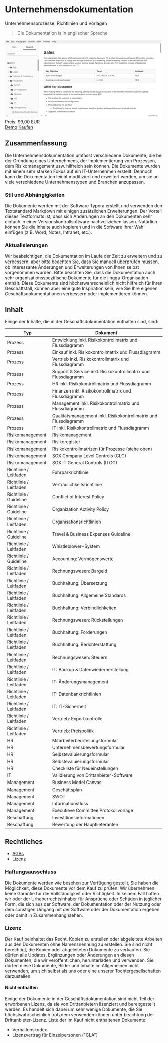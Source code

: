 # Unternehmensdokumentation

Unternehmensprozesse, Richtlinien und Vorlagen

> Die Dokumentation is in englischer Sprache

<div class="splash">
    <img alt="Splash" src="/content/solutions/finished/Business_Documentation/img/Business_Documentation_splash.png">
    <div class="price">Preis: 99,00 EUR</div>
    <div class="purchase">
        <a class="button" rel="external" href="https://github.com/Karaka-Management/Organization-Guide">Demo</a>
        <a class="button" href="#">Kaufen</a>
    </div>
</div>

## Zusammenfassung

Die Unternehmensdokumentation umfasst verschiedene Dokumente, die bei der Gründung eines Unternehmens, der Implementierung von Prozessen, dem Risikomanagement usw. hilfreich sein können. Die Dokumente wurden mit einem sehr starken Fokus auf ein IT-Unternehmen erstellt. Dennoch kann die Dokumentation leicht modifiziert und erweitert werden, um sie an viele verschiedene Unternehmenstypen und Branchen anzupassen.

### Stil und Abhängigkeiten

Die Dokumente werden mit der Software Typora erstellt und verwenden den Textstandard Markdown mit einigen zusätzlichen Erweiterungen. Der Vorteil dieses Textformats ist, dass sich Änderungen an den Dokumenten sehr einfach in einer Versionskontrollsoftware nachvollziehen lassen. Natürlich können Sie die Inhalte auch kopieren und in die Software Ihrer Wahl einfügen (z.B. Word, Notes, Intranet, etc.).

### Aktualisierungen

Wir beabsichtigen, die Dokumentation im Laufe der Zeit zu erweitern und zu verbessern, aber bitte beachten Sie, dass Sie manuell überprüfen müssen, ob interessante Änderungen und Erweiterungen von Ihnen selbst vorgenommen wurden. Bitte beachten Sie, dass die Dokumentation auch sehr organisationsspezifische Dokumente für die jingga-Organisation enthält. Diese Dokumente sind höchstwahrscheinlich nicht hilfreich für Ihren Geschäftsfall, können aber eine gute Inspiration sein, wie Sie Ihre eigenen Geschäftsdokumentationen verbessern oder implementieren können.

## Inhalt

Einige der Inhalte, die in der Geschäftsdokumentation enthalten sind, sind:

| Typ | Dokument |
| ------------------ | ---------------------------------------------------------------------- |
| Prozess | Entwicklung inkl. Risikokontrollmatrix und Flussdiagramm |
| Prozess | Einkauf inkl. Risikokontrollmatrix und Flussdiagramm |
| Prozess | Vertrieb inkl. Risikokontrollmatrix und Flussdiagramm |
| Prozess | Support & Service inkl. Risikokontrollmatrix und Flussdiagramm |
| Prozess | HR inkl. Risikokontrollmatrix und Flussdiagramm |
| Prozess | Finanzen inkl. Risikokontrollmatrix und Flussdiagramm |
Prozess | Management inkl. Risikokontrollmatrix und Flussdiagramm | Prozess | Qualitätsmanagement inkl. Risikokontrollmatrix und Flussdiagramm
| Prozess | Qualitätsmanagement inkl. Risikokontrollmatrix und Flussdiagramm |
Prozess | IT inkl. Risikokontrollmatrix und Flussdiagramm | Prozess | IT inkl. Risikokontrollmatrix und Flussdiagramm
| Risikomanagement | Risikomanagement | Risikomanagement
| Risikomanagement | Risikoregister | Risikomanagement
| Risikomanagement | Risikokontrollmatrizen für Prozesse (siehe oben) |
| Risikomanagement | SOX Company Level Controls (CLC) |
| Risikomanagement | SOX IT General Controls (ITGC) |
| Richtlinie / Leitfaden | Fuhrparkrichtlinie |
| Richtlinie / Leitfaden | Vertraulichkeitsrichtlinie |
| Richtlinie / Guideline | Conflict of Interest Policy |
| Richtlinie / Guideline | Organization Activity Policy |
| Richtlinie / Leitfaden | Organisationsrichtlinien |
| Richtlinie / Guideline | Travel & Business Expenses Guideline |
| Richtlinie / Leitfaden | Whistleblower-System |
| Richtlinie / Guideline | Accounting: Vermögenswerte |
| Richtlinie / Leitfaden | Rechnungswesen: Bargeld |
| Richtlinie / Leitfaden | Buchhaltung: Übersetzung |
| Richtlinie / Leitfaden | Buchhaltung: Allgemeine Standards |
| Richtlinie / Leitfaden | Buchhaltung: Verbindlichkeiten |
| Richtlinie / Leitfaden | Rechnungswesen: Rückstellungen |
| Richtlinie / Leitfaden | Buchhaltung: Forderungen |
| Richtlinie / Leitfaden | Buchhaltung: Berichterstattung |
| Richtlinie / Leitfaden | Rechnungswesen: Steuern |
| Richtlinie / Leitfaden | IT: Backup & Datenwiederherstellung |
| Richtlinie / Leitfaden | IT: Änderungsmanagement |
| Richtlinie / Leitfaden | IT: Datenbankrichtlinien |
| Richtlinie / Leitfaden | IT: IT-Sicherheit |
| Richtlinie / Leitfaden | Vertrieb: Exportkontrolle |
| Richtlinie / Leitfaden | Vertrieb: Preispolitik |
| HR | Mitarbeiterbeurteilungsformular |
| HR | Unternehmensbewertungsformular |
| HR | Selbstevaluierungsformular |
| HR | Selbstevaluierungsformular |
| HR | Checkliste für Neueinstellungen |
| IT | Validierung von Drittanbieter-Software |
| Management | Business Model Canvas |
| Management | Geschäftsplan |
| Management | SWOT | Management
| Management | Informationsfluss |
| Management | Executieve Committee Protokollvorlage |
| Beschaffung | Investitionsinformationen |
| Beschaffung | Bewertung der Hauptlieferanten |

## Rechtliches

* [AGBs](/den/terms)
* [Lizenz](/content/licenses/LICENSE%20V2.txt)

### Haftungsausschluss

Die Dokumente werden wie besehen zur Verfügung gestellt, Sie haben die Möglichkeit, diese Dokumente vor dem Kauf zu prüfen. Wir übernehmen keine Garantie für die Vollständigkeit oder Richtigkeit. In keinem Fall haften wir oder der Urheberrechtsinhaber für Ansprüche oder Schäden in jeglicher Form, die sich aus der Software, der Dokumentation oder der Nutzung oder dem sonstigen Umgang mit der Software oder der Dokumentation ergeben oder damit in Zusammenhang stehen.

### Lizenz

Der Kauf beinhaltet das Recht, Kopien zu erstellen oder abgeleitete Arbeiten aus den Dokumenten ohne Namensnennung zu erstellen. Sie sind nicht berechtigt, die Kopien oder abgeleiteten Dokumente zu verkaufen. Sie dürfen alle Updates, Ergänzungen oder Änderungen an diesen Dokumenten, die wir veröffentlichen, herunterladen und verwenden. Sie dürfen diese Dokumente, Bilder und Inhalte im Allgemeinen nicht verwenden, um sich selbst als uns oder eine unserer Tochtergesellschaften darzustellen.

#### Nicht enthalten

Einige der Dokumente in der Geschäftsdokumentation sind nicht Teil der erworbenen Lizenz, da sie von Drittanbietern lizenziert und bereitgestellt werden. Es handelt sich dabei um sehr wenige Dokumente, die Sie höchstwahrscheinlich trotzdem verwenden können unter beachtung der Drittanbieter-Lizenz. Liste der im Kauf nicht enthaltenen Dokumente:

* Verhaltenskodex
* Lizenzvertrag für Einzelpersonen ("CLA")
